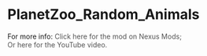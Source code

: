 # PlanetZoo_Random_Animals

For more info:
<a href="https://www.nexusmods.com/planetzoo/mods/1720" style="text-decoration:none;color:#555555;">Click here for the mod on Nexus Mods;</a>\
<a href="https://youtu.be/5t_wzTguPE8" style="text-decoration:none;color:#555555;">Or here for the YouTube video.<a>
